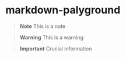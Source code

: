 # markdown-palyground

> **Note**
> This is a note

> **Warning**
> This is a warning

> **Important**
> Crucial information
